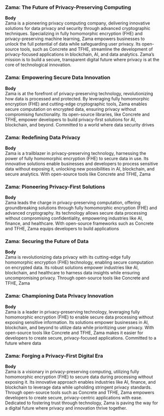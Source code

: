 ### Zama: The Future of Privacy-Preserving Computing

**Body**  
Zama is a pioneering privacy computing company, delivering innovative solutions for data privacy and security through advanced cryptographic techniques. Specializing in fully homomorphic encryption (FHE) and privacy-preserving machine learning, Zama empowers businesses to unlock the full potential of data while safeguarding user privacy. Its open-source tools, such as Concrete and TFHE, streamline the development of privacy-focused applications in blockchain, AI, and data analytics. Zama’s mission is to build a secure, transparent digital future where privacy is at the core of technological innovation.

### Zama: Empowering Secure Data Innovation

**Body**  
Zama is at the forefront of privacy-preserving technology, revolutionizing how data is processed and protected. By leveraging fully homomorphic encryption (FHE) and cutting-edge cryptographic tools, Zama enables secure computation on encrypted data, ensuring privacy without compromising functionality. Its open-source libraries, like Concrete and TFHE, empower developers to build privacy-first solutions for AI, blockchain, and beyond. Committed to a world where data security drives

### Zama: Redefining Data Privacy

**Body**  
Zama is a trailblazer in privacy-preserving technology, harnessing the power of fully homomorphic encryption (FHE) to secure data in use. Its innovative solutions enable businesses and developers to process sensitive data without exposing it, unlocking new possibilities in AI, blockchain, and secure analytics. With open-source tools like Concrete and TFHE, Zama

### Zama: Pioneering Privacy-First Solutions

**Body**  
Zama leads the charge in privacy-preserving computation, offering groundbreaking solutions through fully homomorphic encryption (FHE) and advanced cryptography. Its technology allows secure data processing without compromising confidentiality, empowering industries like AI, finance, and healthcare. With open-source frameworks such as Concrete and TFHE, Zama equips developers to build applications

### Zama: Securing the Future of Data

**Body**  
Zama is revolutionizing data privacy with its cutting-edge fully homomorphic encryption (FHE) technology, enabling secure computation on encrypted data. Its robust solutions empower industries like AI, blockchain, and healthcare to harness data insights while ensuring uncompromising privacy. Through open-source tools like Concrete and TFHE, Zama

### Zama: Championing Data Privacy Innovation

**Body**  
Zama is a leader in privacy-preserving technology, leveraging fully homomorphic encryption (FHE) to enable secure data processing without exposing sensitive information. Its solutions empower businesses in AI, blockchain, and beyond to utilize data while prioritizing user privacy. With open-source tools like Concrete and TFHE, Zama makes it easier for developers to create secure, privacy-focused applications. Committed to a future where data

### Zama: Forging a Privacy-First Digital Era

**Body**  
Zama is a visionary in privacy-preserving computing, utilizing fully homomorphic encryption (FHE) to secure data during processing without exposing it. Its innovative approach enables industries like AI, finance, and blockchain to leverage data while upholding stringent privacy standards. Through open-source tools such as Concrete and TFHE, Zama empowers developers to create secure, privacy-centric applications with ease. Dedicated to fostering trust through technology, Zama is paving the way for a digital future where privacy and innovation thrive together.